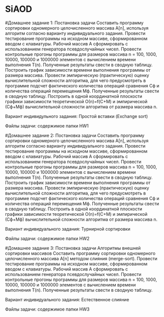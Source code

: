 # SiAOD
#Домашнее задание 1:
Постановка задачи
Составить программу сортировки одномерного целочисленного массива A[n], используя алгоритм согласно варианту индивидуального задания. Провести тестирование программы на исходном массиве, сформированном вводом с клавиатуры. Рабочий массив A сформировать с использованием генератора псевдослучайных чисел. Провести контрольные прогоны программы для размеров массива n = 100, 1000, 10000, 100000 и 1000000 элементов с вычислением времени выполнения T(n). Полученные результаты свести в сводную таблицу. Построить график зависимости времени выполнения программы от размера массива. 
Провести эмпирическую (практическую) оценку вычислительной сложности алгоритма, для чего предусмотреть в программе подсчет фактического количества операций сравнения Сф и количества операций перемещения Мф. Полученные результаты свести в сводную таблицу. Построить в одной координатной плоскости графики зависимости теоретической О(n)=f(С+М) и эмпирической (Сф+Мф) вычислительной сложности алгоритма от размера массива n. 

Вариант индивидульного задания: Простой вставки (Exchange sort)

Файлы задачи: содержимое папки HW1

#Домашнее задание 2:
Постановка задачи
Составить программу сортировки одномерного целочисленного массива A[n], используя алгоритм согласно варианту индивидуального задания. Провести тестирование программы на исходном массиве, сформированном вводом с клавиатуры. Рабочий массив A сформировать с использованием генератора псевдослучайных чисел. Провести контрольные прогоны программы для размеров массива n = 100, 1000, 10000, 100000 и 1000000 элементов с вычислением времени выполнения T(n). Полученные результаты свести в сводную таблицу. Построить график зависимости времени выполнения программы от размера массива.
Провести эмпирическую (практическую) оценку вычислительной сложности алгоритма, для чего предусмотреть в программе подсчет фактического количества операций сравнения Сф и количества операций перемещения Мф. Полученные результаты свести в сводную таблицу. Построить в одной координатной плоскости графики зависимости теоретической О(n)=f(С+М) и эмпирической (Сф+Мф) вычислительной сложности алгоритма от размера массива n. 

Вариант индивидуального задания: Турнирной сортировки

Файлы задачи: содержимое папки HW2

#Домашнее задание 3:
Постановка задачи
Алгоритмы внешней сортировки массивов
Составить программу сортировки одномерного целочисленного массива A[n] методом слияния (merge-sort). Провести тестирование программы на исходном массиве, сформированном вводом с клавиатуры. Рабочий массив A сформировать с использованием генератора псевдослучайных чисел. Провести контрольные прогоны программы для размеров массива n = 100, 1000, 10000, 100000 и 1000000 элементов с вычислением времени выполнения T(n). Полученные результаты свести в сводную таблицу. 

Вариант индивидуального задания: Естественное слияние

Файлы задачи: содержимое папки HW3